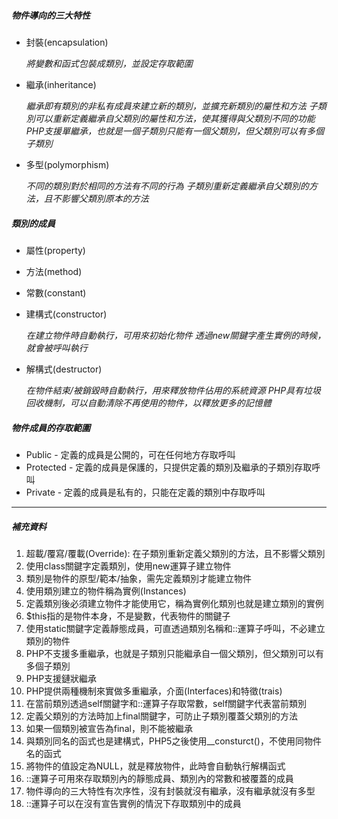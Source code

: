 ##### 物件導向的三大特性
- 封裝(encapsulation)

	*將變數和函式包裝成類別，並設定存取範圍*

- 繼承(inheritance)

	*繼承即有類別的非私有成員來建立新的類別，並擴充新類別的屬性和方法*
	*子類別可以重新定義繼承自父類別的屬性和方法，使其獲得與父類別不同的功能*
	*PHP支援單繼承，也就是一個子類別只能有一個父類別，但父類別可以有多個子類別*

- 多型(polymorphism)

	*不同的類別對於相同的方法有不同的行為*
	*子類別重新定義繼承自父類別的方法，且不影響父類別原本的方法*

##### 類別的成員

- 屬性(property)

- 方法(method)

- 常數(constant)

- 建構式(constructor)

	*在建立物件時自動執行，可用來初始化物件*
	*透過new關鍵字產生實例的時候，就會被呼叫執行*
	
- 解構式(destructor)

	*在物件結束/被銷毀時自動執行，用來釋放物件佔用的系統資源*
	*PHP具有垃圾回收機制，可以自動清除不再使用的物件，以釋放更多的記憶體*
	
##### 物件成員的存取範圍

- Public - 定義的成員是公開的，可在任何地方存取呼叫
- Protected - 定義的成員是保護的，只提供定義的類別及繼承的子類別存取呼叫
- Private - 定義的成員是私有的，只能在定義的類別中存取呼叫	

***

##### 補充資料

1. 超載/覆寫/覆載(Override): 在子類別重新定義父類別的方法，且不影響父類別
2. 使用class關鍵字定義類別，使用new運算子建立物件
3. 類別是物件的原型/範本/抽象，需先定義類別才能建立物件
4. 使用類別建立的物件稱為實例(Instances)
5. 定義類別後必須建立物件才能使用它，稱為實例化類別也就是建立類別的實例
6. $this指的是物件本身，不是變數，代表物件的關鍵子
7. 使用static關鍵字定義靜態成員，可直透過類別名稱和::運算子呼叫，不必建立類別的物件
8. PHP不支援多重繼承，也就是子類別只能繼承自一個父類別，但父類別可以有多個子類別
9. PHP支援鏈狀繼承
10. PHP提供兩種機制來實做多重繼承，介面(Interfaces)和特徵(trais)
11. 在當前類別透過self關鍵字和::運算子存取常數，self關鍵字代表當前類別
12. 定義父類別的方法時加上final關鍵字，可防止子類別覆蓋父類別的方法
13. 如果一個類別被宣告為final，則不能被繼承
14. 與類別同名的函式也是建構式，PHP5之後使用__consturct()，不使用同物件名的函式
15. 將物件的值設定為NULL，就是釋放物件，此時會自動執行解構函式
16. ::運算子可用來存取類別內的靜態成員、類別內的常數和被覆蓋的成員
17. 物件導向的三大特性有次序性，沒有封裝就沒有繼承，沒有繼承就沒有多型
18. ::運算子可以在沒有宣告實例的情況下存取類別中的成員